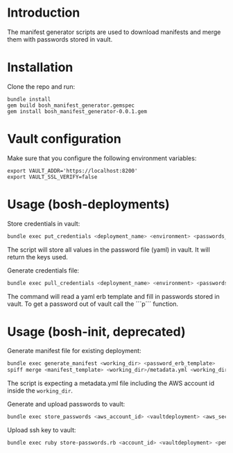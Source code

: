 # Introduction
The manifest generator scripts are used to download manifests and merge them with passwords stored in vault.

# Installation
Clone the repo and run:

```
bundle install
gem build bosh_manifest_generator.gemspec
gem install bosh_manifest_generator-0.0.1.gem
```

# Vault configuration
Make sure that you configure the following environment variables:

```
export VAULT_ADDR='https://localhost:8200'
export VAULT_SSL_VERIFY=false
```

# Usage (bosh-deployments)
Store credentials in vault:

```bash
bundle exec put_credentials <deployment_name> <environment> <passwords_file>
```

The script will store all values in the password file (yaml) in vault. It will return the keys used.

Generate credentials file:
```bash
bundle exec pull_credentials <deployment_name> <environment> <passwords_template> <out_file>
```

The command will read a yaml erb template and fill in passwords stored in vault. To get a password out of vault call the ´´´p´´´ function.

# Usage (bosh-init, deprecated)
Generate manifest file for existing deployment:

```bash
bundle exec generate_manifest <working_dir> <password_erb_template>
spiff merge <manifest_template> <working_dir>/metadata.yml <working_dir>/passwords.yml > <working_dir>/manifest.yml
```

The script is expecting a metadata.yml file including the AWS account id inside the ```working_dir```.

Generate and upload passwords to vault:

```bash
bundle exec store_passwords <aws_account_id> <vaultdeployment> <aws_secret_key> <aws_key_id> <password_erb_template>
```

Upload ssh key to vault:

```bash
bundle exec ruby store-passwords.rb <account_id> <vaultdeployment> <pem_file>
```
